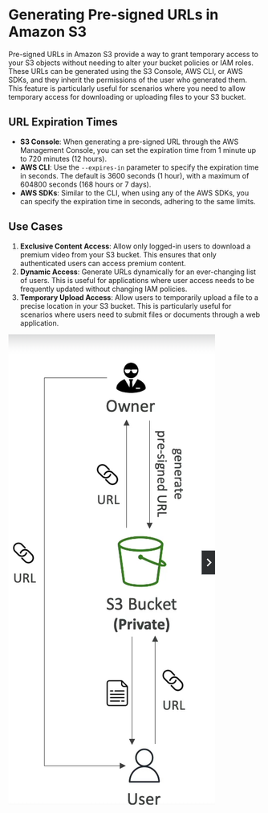 # Generating Pre-signed URLs in Amazon S3

Pre-signed URLs in Amazon S3 provide a way to grant temporary access to your S3 objects without needing to alter your bucket policies or IAM roles. These URLs can be generated using the S3 Console, AWS CLI, or AWS SDKs, and they inherit the permissions of the user who generated them. This feature is particularly useful for scenarios where you need to allow temporary access for downloading or uploading files to your S3 bucket.

## URL Expiration Times

- **S3 Console**: When generating a pre-signed URL through the AWS Management Console, you can set the expiration time from 1 minute up to 720 minutes (12 hours).
- **AWS CLI**: Use the `--expires-in` parameter to specify the expiration time in seconds. The default is 3600 seconds (1 hour), with a maximum of 604800 seconds (168 hours or 7 days).
- **AWS SDKs**: Similar to the CLI, when using any of the AWS SDKs, you can specify the expiration time in seconds, adhering to the same limits.

## Use Cases

1. **Exclusive Content Access**: Allow only logged-in users to download a premium video from your S3 bucket. This ensures that only authenticated users can access premium content.
2. **Dynamic Access**: Generate URLs dynamically for an ever-changing list of users. This is useful for applications where user access needs to be frequently updated without changing IAM policies.
3. **Temporary Upload Access**: Allow users to temporarily upload a file to a precise location in your S3 bucket. This is particularly useful for scenarios where users need to submit files or documents through a web application.

![S3 Pre-signed URLs](../resources/images/s3/s3-pre-signed.png)